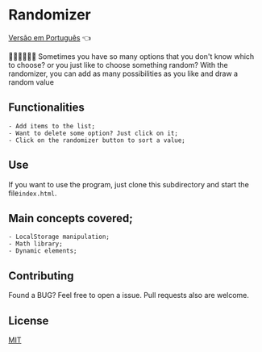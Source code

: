 # Randomizer

<a href="https://github.com/ItaloPussi/simpleProjectsJS/blob/master/randomizer/readme.pt.md">Versão em Português</a> 👈

🤔💡🤔💡🤔💡  Sometimes you have so many options that you don't know which to choose? or you just like to choose something random? With the randomizer, you can add  as many possibilities as you like and draw a random value

## Functionalities

    - Add items to the list;
    - Want to delete some option? Just click on it;
    - Click on the randomizer button to sort a value;

## Use

If you want to use the program, just clone this subdirectory and start the file```index.html```.

## Main concepts covered;
	- LocalStorage manipulation;
	- Math library;
	- Dynamic elements;

## Contributing
Found a BUG? Feel free to open a issue. Pull requests also are welcome.

## License
[MIT](https://choosealicense.com/licenses/mit/)
